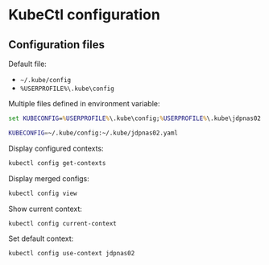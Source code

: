 # KubeCtl configuration

## Configuration files

Default file:

- `~/.kube/config`
- `%USERPROFILE%\.kube\config`

Multiple files defined in environment variable:

```cmd
set KUBECONFIG=%USERPROFILE%\.kube\config;%USERPROFILE%\.kube\jdpnas02.yaml
```

```sh
KUBECONFIG=~/.kube/config:~/.kube/jdpnas02.yaml
```

Display configured contexts:

```sh
kubectl config get-contexts
```

Display merged configs:

```sh
kubectl config view
```

Show current context:

```sh
kubectl config current-context
```

Set default context:

```sh
kubectl config use-context jdpnas02
```
